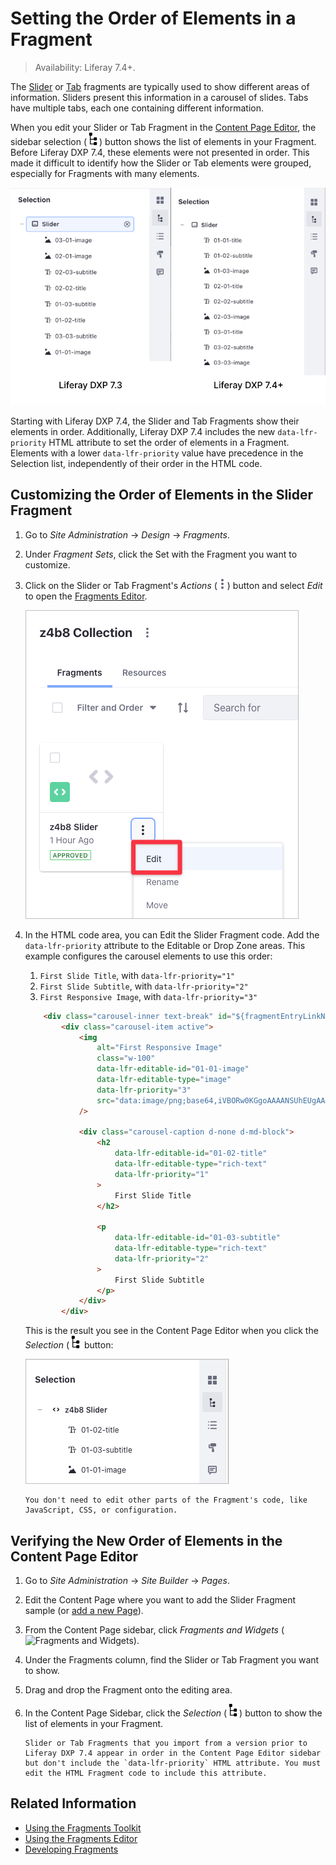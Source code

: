 # Setting the Order of Elements in a Fragment

> Availability: Liferay 7.4+.

The [Slider](../../creating-pages/building-and-managing-content-pages/page-fragments-user-interface-reference.md#slider) or [Tab](../../creating-pages/building-and-managing-content-pages/page-fragments-user-interface-reference.md#tabs) fragments are typically used to show different areas of information. Sliders present this information in a carousel of slides. Tabs have multiple tabs, each one containing different information.

When you edit your Slider or Tab Fragment in the [Content Page Editor](../../creating-pages/building-and-managing-content-pages/page-fragments-user-interface-reference.md), the sidebar selection (![Selection](../../../images/icon-pages-tree.png)) button shows the list of elements in your Fragment. Before Liferay DXP 7.4, these elements were not presented in order. This made it difficult to identify how the Slider or Tab elements were grouped, especially for Fragments with many elements.

![Liferay DXP 7.4+ shows the order of elements in a Fragment in order.](./setting-the-order-of-elements-in-a-fragment/images/01.png)

Starting with Liferay DXP 7.4, the Slider and Tab Fragments show their elements in order. Additionally, Liferay DXP 7.4 includes the new `data-lfr-priority` HTML attribute to set the order of elements in a Fragment. Elements with a lower `data-lfr-priority` value have precedence in the Selection list, independently of their order in the HTML code.

## Customizing the Order of Elements in the Slider Fragment

1. Go to *Site Administration* &rarr; *Design* &rarr; *Fragments*.

1. Under *Fragment Sets*, click the Set with the Fragment you want to customize.

1. Click on the Slider or Tab Fragment's *Actions* (![Action](./../../../images/icon-actions.png)) button and select *Edit* to open the [Fragments Editor](./using-the-fragments-editor.md).

    ![Edit the imported Fragment to open the Fragment Editor.](./setting-the-order-of-elements-in-a-fragment/images/06.png)

1. In the HTML code area, you can Edit the Slider Fragment code. Add the `data-lfr-priority` attribute to the Editable or Drop Zone areas. This example configures the carousel elements to use this order:

   1. `First Slide Title`, with `data-lfr-priority="1"`
   1. `First Slide Subtitle`, with `data-lfr-priority="2"`
   1. `First Responsive Image`, with `data-lfr-priority="3"`

    ```html
        <div class="carousel-inner text-break" id="${fragmentEntryLinkNamespace}-carouselInner" role="group">
            <div class="carousel-item active">
                <img
                    alt="First Responsive Image"
                    class="w-100"
                    data-lfr-editable-id="01-01-image"
                    data-lfr-editable-type="image"
                    data-lfr-priority="3"
                    src="data:image/png;base64,iVBORw0KGgoAAAANSUhEUgAAABAAAAAJCAYAAAA7KqwyAAAACXBIWXMAAAsTAAALEwEAmpwYAAAAAXNSR0IArs4c6QAAAARnQU1BAACxjwv8YQUAAAAkSURBVHgB7cxBEQAACAIwtH8Pzw52kxD8OBZgNXsPQUOUwCIgAz0DHTyygaAAAAAASUVORK5CYII="
                />

                <div class="carousel-caption d-none d-md-block">
                    <h2
                        data-lfr-editable-id="01-02-title"
                        data-lfr-editable-type="rich-text"
                        data-lfr-priority="1"
                    >
                        First Slide Title
                    </h2>

                    <p
                        data-lfr-editable-id="01-03-subtitle"
                        data-lfr-editable-type="rich-text"
                        data-lfr-priority="2"
                    >
                        First Slide Subtitle
                    </p>
                </div>
            </div>
    ```

    This is the result you see in the Content Page Editor when you click the *Selection* (![Selection](../../../images/icon-pages-tree.png) button:

    ![Elements in the Slider Fragment use the order you define in the HTML code.](./setting-the-order-of-elements-in-a-fragment/images/07.png)

    ```{note}
    You don't need to edit other parts of the Fragment's code, like JavaScript, CSS, or configuration.
    ```

## Verifying the New Order of Elements in the Content Page Editor

1. Go to *Site Administration* &rarr; *Site Builder* &rarr; *Pages*.

1. Edit the Content Page where you want to add the Slider Fragment sample (or [add a new Page](../../creating-pages/adding-pages/adding-a-page-to-a-site.md)).

1. From the Content Page sidebar, click *Fragments and Widgets* (![Fragments and Widgets](../../../images/icon-add-widget.png)).

1. Under the Fragments column, find the Slider or Tab Fragment you want to show.

1. Drag and drop the Fragment onto the editing area.

1. In the Content Page Sidebar, click the *Selection* (![Selection](../../../images/icon-pages-tree.png)) button to show the list of elements in your Fragment.

    ```{note}
    Slider or Tab Fragments that you import from a version prior to Liferay DXP 7.4 appear in order in the Content Page Editor sidebar but don't include the `data-lfr-priority` HTML attribute. You must edit the HTML Fragment code to include this attribute.
    ```

## Related Information

- [Using the Fragments Toolkit](./using-the-fragments-toolkit.md)
- [Using the Fragments Editor](./using-the-fragments-editor.md)
- [Developing Fragments](./developing-fragments-intro.md)
